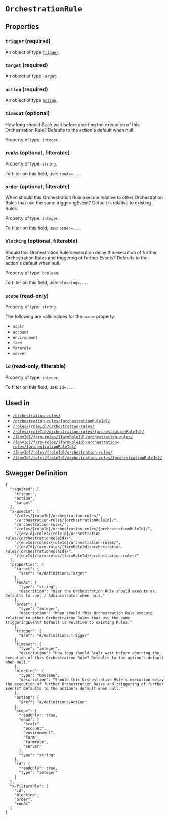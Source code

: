 # `OrchestrationRule` #







## Properties ##

### `trigger` (required) ###




An object of type [`Trigger`](./../definitions/Trigger.mkd).



### `target` (required) ###




An object of type [`Target`](./../definitions/Target.mkd).



### `action` (required) ###




An object of type [`Action`](./../definitions/Action.mkd).



### `timeout` (optional) ###

How long should Scalr wait before aborting the execution of this Orchestration Rule? Defaults to the action's default when null.


Property of type: `integer`.




### `runAs` (optional, filterable) ###




Property of type: `string`.


To filter on this field, use: `runAs=...`.


### `order` (optional, filterable) ###

When should this Orchestration Rule execute relative to other Orchestration Rules that use the same triggeringEvent? Default is relative to existing Rules.


Property of type: `integer`.


To filter on this field, use: `order=...`.


### `blocking` (optional, filterable) ###

Should this Orchestration Rule's execution delay the execution of further Orchestration Rules and triggering of further Events? Defaults to the action's default when null.


Property of type: `boolean`.


To filter on this field, use: `blocking=...`.


### `scope` (read-only) ###




Property of type: `string`.

 
The following are valid values for the `scope` property:
  + `scalr`
  + `account`
  + `environment`
  + `farm`
  + `farmrole`
  + `server`



### `id` (read-only, filterable) ###




Property of type: `integer`.


To filter on this field, use: `id=...`.




## Used in ##

  + [`/orchestration-rules/`](./../rest/api/v1beta0/account/orchestration-rules/)
  + [`/orchestration-rules/{orchestrationRuleId}/`](./../rest/api/v1beta0/account/orchestration-rules/{orchestrationRuleId}/)
  + [`/roles/{roleId}/orchestration-rules/`](./../rest/api/v1beta0/account/roles/{roleId}/orchestration-rules/)
  + [`/roles/{roleId}/orchestration-rules/{orchestrationRuleId}/`](./../rest/api/v1beta0/account/roles/{roleId}/orchestration-rules/{orchestrationRuleId}/)
  + [`/{envId}/farm-roles/{farmRoleId}/orchestration-rules/`](./../rest/api/v1beta0/user/{envId}/farm-roles/{farmRoleId}/orchestration-rules/)
  + [`/{envId}/farm-roles/{farmRoleId}/orchestration-rules/{orchestrationRuleId}/`](./../rest/api/v1beta0/user/{envId}/farm-roles/{farmRoleId}/orchestration-rules/{orchestrationRuleId}/)
  + [`/{envId}/roles/{roleId}/orchestration-rules/`](./../rest/api/v1beta0/user/{envId}/roles/{roleId}/orchestration-rules/)
  + [`/{envId}/roles/{roleId}/orchestration-rules/{orchestrationRuleId}/`](./../rest/api/v1beta0/user/{envId}/roles/{roleId}/orchestration-rules/{orchestrationRuleId}/)

## Swagger Definition ##

    {
      "required": [
        "trigger", 
        "action", 
        "target"
      ], 
      "x-usedIn": [
        "/roles/{roleId}/orchestration-rules/", 
        "/orchestration-rules/{orchestrationRuleId}/", 
        "/orchestration-rules/", 
        "/roles/{roleId}/orchestration-rules/{orchestrationRuleId}/", 
        "/{envId}/roles/{roleId}/orchestration-rules/{orchestrationRuleId}/", 
        "/{envId}/roles/{roleId}/orchestration-rules/", 
        "/{envId}/farm-roles/{farmRoleId}/orchestration-rules/{orchestrationRuleId}/", 
        "/{envId}/farm-roles/{farmRoleId}/orchestration-rules/"
      ], 
      "properties": {
        "target": {
          "$ref": "#/definitions/Target"
        }, 
        "runAs": {
          "type": "string", 
          "descrition": "User the Orchestration Rule should execute as. Defaults to root / Administrator when null."
        }, 
        "order": {
          "type": "integer", 
          "description": "When should this Orchestration Rule execute relative to other Orchestration Rules that use the same triggeringEvent? Default is relative to existing Rules."
        }, 
        "trigger": {
          "$ref": "#/definitions/Trigger"
        }, 
        "timeout": {
          "type": "integer", 
          "description": "How long should Scalr wait before aborting the execution of this Orchestration Rule? Defaults to the action's default when null."
        }, 
        "blocking": {
          "type": "boolean", 
          "description": "Should this Orchestration Rule's execution delay the execution of further Orchestration Rules and triggering of further Events? Defaults to the action's default when null."
        }, 
        "action": {
          "$ref": "#/definitions/Action"
        }, 
        "scope": {
          "readOnly": true, 
          "enum": [
            "scalr", 
            "account", 
            "environment", 
            "farm", 
            "farmrole", 
            "server"
          ], 
          "type": "string"
        }, 
        "id": {
          "readOnly": true, 
          "type": "integer"
        }
      }, 
      "x-filterable": [
        "id", 
        "blocking", 
        "order", 
        "runAs"
      ]
    }
